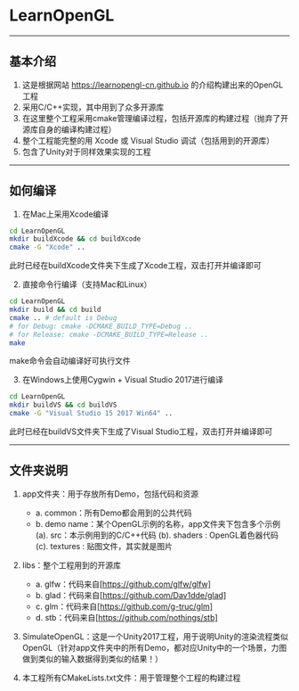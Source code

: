 # LearnOpenGL

----

## 基本介绍

1. 这是根据网站 https://learnopengl-cn.github.io 的介绍构建出来的OpenGL工程
2. 采用C/C++实现，其中用到了众多开源库
3. 在这里整个工程采用cmake管理编译过程，包括开源库的构建过程（抛弃了开源库自身的编译构建过程）
4. 整个工程能完整的用 Xcode 或 Visual Studio 调试（包括用到的开源库）
5. 包含了Unity对于同样效果实现的工程

----

## 如何编译

1. 在Mac上采用Xcode编译
```bash
cd LearnOpenGL
mkdir buildXcode && cd buildXcode
cmake -G "Xcode" ..
```
此时已经在buildXcode文件夹下生成了Xcode工程，双击打开并编译即可

2. 直接命令行编译（支持Mac和Linux）
```bash
cd LearnOpenGL
mkdir build && cd build
cmake .. # default is Debug
# for Debug: cmake -DCMAKE_BUILD_TYPE=Debug ..
# for Release: cmake -DCMAKE_BUILD_TYPE=Release ..
make
```
make命令会自动编译好可执行文件

3. 在Windows上使用Cygwin + Visual Studio 2017进行编译
```bash
cd LearnOpenGL
mkdir buildVS && cd buildVS
cmake -G "Visual Studio 15 2017 Win64" ..
```
此时已经在buildVS文件夹下生成了Visual Studio工程，双击打开并编译即可

----

## 文件夹说明

1. app文件夹：用于存放所有Demo，包括代码和资源
	+ a. common：所有Demo都会用到的公共代码
	+ b. demo name：某个OpenGL示例的名称，app文件夹下包含多个示例
		(a). src：本示例用到的C/C++代码
		(b). shaders : OpenGL着色器代码
		(c). textures : 贴图文件，其实就是图片

2. libs：整个工程用到的开源库
	+ a. glfw：代码来自[https://github.com/glfw/glfw]
	+ b. glad：代码来自[https://github.com/Dav1dde/glad]
	+ c. glm：代码来自[https://github.com/g-truc/glm]
	+ d. stb：代码来自[https://github.com/nothings/stb]

3. SimulateOpenGL：这是一个Unity2017工程，用于说明Unity的渲染流程类似OpenGL（针对app文件夹中的所有Demo，都对应Unity中的一个场景，力图做到类似的输入数据得到类似的结果！）

4. 本工程所有CMakeLists.txt文件：用于管理整个工程的构建过程
